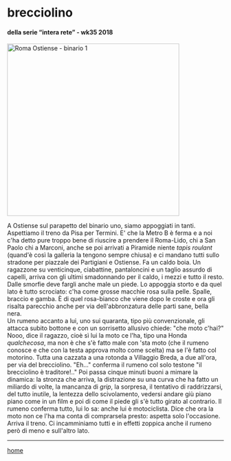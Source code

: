 # brecciolino  

#### della serie “intera rete” - wk35 2018  
<img src="https://drive.google.com/uc?id=1Nk8_OW5Qm7QYqStIRIB3azh9y4noUiU8" alt="Roma Ostiense - binario 1" width="400">   
<!--- /interarete080.png  --->  

A Ostiense sul parapetto del binario uno, siamo appoggiati in tanti. Aspettiamo il treno da Pisa per Termini. E' che la Metro B è ferma e a noi c'ha detto pure troppo bene di riuscire a prendere il Roma-Lido, chi a San Paolo chi a Marconi, anche se poi arrivati a Piramide niente *tapis roulant* (quand'è così la galleria la tengono sempre chiusa) e ci mandano tutti sullo stradone per piazzale dei Partigiani e Ostiense. 
Fa un caldo boia. Un ragazzone su venticinque, ciabattine, pantaloncini e un taglio assurdo di capelli, arriva con gli ultimi smadonnando per il caldo, i mezzi e tutto il resto. Dalle smorfie deve fargli anche male un piede. Lo appoggia storto e da quel lato è tutto scrociato: c'ha come grosse macchie rosa sulla pelle. Spalle, braccio e gamba. È di quel rosa-bianco che viene dopo le croste e ora gli risalta parecchio anche per via dell'abbronzatura delle parti sane, bella nera.   
Un rumeno accanto a lui, uno sui quaranta, tipo più convenzionale, gli attacca subito bottone e con un sorrisetto allusivo chiede: "che moto c'hai?"  
Nooo, dice il ragazzo, cioè sì lui la moto ce l'ha, tipo una Honda *qualchecosa*, ma non è che s'è fatto male con 'sta moto (che il rumeno conosce e che con la testa approva molto come scelta) ma se l'è fatto col motorino. Tutta una cazzata a una rotonda a Villaggio Breda, a due all'ora, per via del brecciolino. "Eh..." conferma il rumeno col solo testone "il brecciolino è traditore!.." 
Poi passa cinque minuti buoni a mimare la dinamica: la stronza che arriva, la distrazione su una curva che ha fatto un miliardo di volte, la mancanza di *grip*, la sorpresa, il tentativo di raddrizzarsi, del tutto inutile, la lentezza dello scivolamento, vedersi andare giù piano piano come in un film e poi di come il piede gli s'è tutto girato al contrario.  Il rumeno conferma tutto, lui lo sa: anche lui è motociclista. Dice che ora la moto non ce l'ha ma conta di comprarsela presto: aspetta solo l'occasione. 
Arriva il treno. Ci incamminiamo tutti e in effetti zoppica anche il rumeno però di meno e sull'altro lato.  

---  
[home](/interarete.md)
